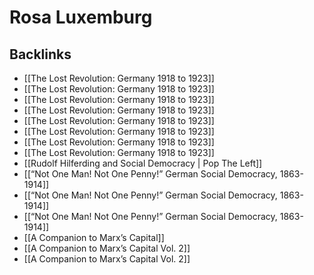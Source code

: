 # Rosa Luxemburg



## Backlinks

-   [[The Lost Revolution: Germany 1918 to 1923]]
-   [[The Lost Revolution: Germany 1918 to 1923]]
-   [[The Lost Revolution: Germany 1918 to 1923]]
-   [[The Lost Revolution: Germany 1918 to 1923]]
-   [[The Lost Revolution: Germany 1918 to 1923]]
-   [[The Lost Revolution: Germany 1918 to 1923]]
-   [[The Lost Revolution: Germany 1918 to 1923]]
-   [[The Lost Revolution: Germany 1918 to 1923]]
-   [[Rudolf Hilferding and Social Democracy | Pop The Left]]
-   [[&ldquo;Not One Man! Not One Penny!&rdquo; German Social Democracy, 1863-1914]]
-   [[&ldquo;Not One Man! Not One Penny!&rdquo; German Social Democracy, 1863-1914]]
-   [[&ldquo;Not One Man! Not One Penny!&rdquo; German Social Democracy, 1863-1914]]
-   [[A Companion to Marx&rsquo;s Capital]]
-   [[A Companion to Marx&rsquo;s Capital Vol. 2]]
-   [[A Companion to Marx&rsquo;s Capital Vol. 2]]

